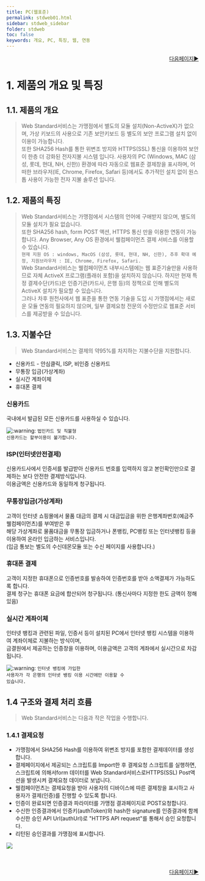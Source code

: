 ```yaml
---
title: PC(웹표준)
permalink: stdweb01.html
sidebar: stdweb_sidebar
folder: stdweb
toc: false
keywords: 개요, PC, 특징, 웹, 연동
---
```


<div style="display: inline-block; width: 100%;">
  <a style="float:right;" href="/stdweb02.html">다음페이지▶</a>
</div>

# 1. 제품의 개요 및 특징 

## 1.1. 제품의 개요
>Web Standard서비스는 가맹점에서 별도의 모듈 설치(Non-ActiveX)가 없으며, 가상 키보드의 사용으로 기존 보안키보드 등 별도의 보안 프로그램 설치 없이 이용이 가능합니다. <br> 또한 SHA256 Hash를 통한 위변조 방지와 HTTPS(SSL) 통신을 이용하여 보안이 한층 더 강화된 전자지불 시스템 입니다.
>사용자의 PC (Windows, MAC (삼성, 롯데, 현대, NH, 신한)) 환경에 따라 자동으로 웹표준 결제창을 표시하며, 어떠한 브라우저(IE, Chrome, Firefox, Safari 등)에서도 추가적인 설치 없이 원스톱 사용이 가능한 전자 지불 솔루션 입니다.

## 1.2. 제품의 특징
>Web Standard서비스는 가맹점에서 시스템의 언어에 구애받지 않으며, 별도의 모듈 설치가 필요 없습니다. <br>
또한 SHA256 hash, form POST 액션, HTTPS 통신 만을 이용한 연동이 가능합니다. Any Browser, Any OS 환경에서 웰컴페이먼츠 결제 서비스를 이용할 수 있습니다.<br>
`현재 지원 OS : windows, MacOS (삼성, 롯데, 현대, NH, 신한), 추후 확대 예정, 지원브라우저 : IE, Chrome, Firefox, Safari.` <br>
>Web Standard서비스는 웰컴페이먼츠 내부시스템에는 웹 표준기술만을 사용하므로 자체 ActiveX 프로그램(플래쉬 포함)을 설치하지 않습니다. 하지만 현재 특정 결제수단(카드)은 인증기관(카드사, 은행 등)의 정책으로 인해 별도의 ActiveX 설치가 필요할 수 있습니다.<br>
>그러나 차후 원천사에서 웹 표준을 통한 연동 기술을 도입 시 가맹점에서는 새로운 모듈 연동의 필요하지 않으며, 일부 결제요청 전문의 수정만으로 웹표준 서비스를 제공받을 수 있습니다.

## 1.3. 지불수단
>Web Standard서비스는 결제의 약95%를 차지하는 지불수단을 지원합니다.<br>
- 신용카드 - 안심클릭, ISP, 비인증 신용카드
- 무통장 입금(가상계좌)
- 실시간 계좌이체
- 휴대폰 결제

### 신용카드

국내에서 발급된 모든 신용카드를 사용하실 수 있습니다.

<img class="emoji" title=":warning:" alt=":warning:" src="https://github.githubassets.com/images/icons/emoji/unicode/26a0.png"> <code class="language-plaintext highlighter-rouge">법인카드 및 직불형 신용카드는 할부이용이 불가합니다.</code>


### ISP(인터넷안전결제)

신용카드사에서 인증서를 발급받아 신용카드 번호를 입력하지 않고 본인확인만으로 결제하는 보다 안전한 결제방식입니다.<br>
  이용금액은 신용카드와 동일하게 청구됩니다.<br>

### 무통장입금(가상계좌)

고객이 인터넷 쇼핑몰에서 물품 대금의 결제 시 대금입금을 위한 은행계좌번호(예금주 웰컴페이먼츠)를 부여받은 후<br>
해당 가상계좌로 물품대금을 무통장 입금하거나 폰뱅킹, PC뱅킹 또는 인터넷뱅킹 등을 이용하여 온라인 입금하는 서비스입니다.<br>
(입금 통보는 별도의 수신데몬모듈 또는 수신 페이지를 사용합니다.)

### 휴대폰 결제
고객이 지정한 휴대폰으로 인증번호를 발송하여 인증번호를 받아 소액결제가 가능하도록 합니다.<br>
결제 청구는 휴대폰 요금에 합산되어 청구됩니다. (통신사마다 지정한 한도 금액이 정해 있음)

### 실시간 계좌이체
인터넷 뱅킹과 관련된 파일, 인증서 등이 설치된 PC에서 인터넷 뱅킹 시스템을 이용하여 계좌이체로 지불하는 방식이며,<br>
금결원에서 제공하는 인증창을 이용하며, 이용금액은 고객의 계좌에서 실시간으로 차감됩니다.

<img class="emoji" title=":warning:" alt=":warning:" src="https://github.githubassets.com/images/icons/emoji/unicode/26a0.png"> <code class="language-plaintext highlighter-rouge">인터넷 뱅킹에 가입한 사용자가 각 은행의 인터넷 뱅킹 이용 시간에만 이용할 수 있습니다.</code>

## 1.4 구조와 결제 처리 흐름
> Web Standard서비스는 다음과 작은 작업을 수행합니다.


### 1.4.1 결제요청
- 가맹점에서 SHA256 Hash를 이용하여 위변조 방지를 포함한 결제데이터를 생성합니다.
- 결제페이지에서 제공되는 스크립트를 Import한 후 결제요청 스크립트를 실행하면,
  스크립트에 의해서form 데이터를 Web Standard서비스로HTTPS(SSL) Post액션을 발생시켜 결제요청 데이터로 보냅니다.
- 웰컴페이먼츠는 결제요청을 받아 사용자의 디바이스에 따른 결제창을 표시하고 사용자가 결제(인증)를 진행할 수 있도록 합니다.
- 인증이 완료되면 인증결과 파라미터를 가맹점 결과페이지로 POST요청합니다.
- 수신한 인증결과에서 인증키(authToken)와 hash한 signature를 인증결과에 함께
  수신한 승인 API Url(authUrl)로 "HTTPS API request"를 통해서 승인 요청합니다.
- 리턴된 승인결과를 가맹점에 표시합니다.

<img src="../images/stdweb/img03.png">

<div style="display: inline-block; width: 100%; margin-top: 50px;">
  <a style="float:right;" href="/stdweb02.html">다음페이지▶</a>
</div>